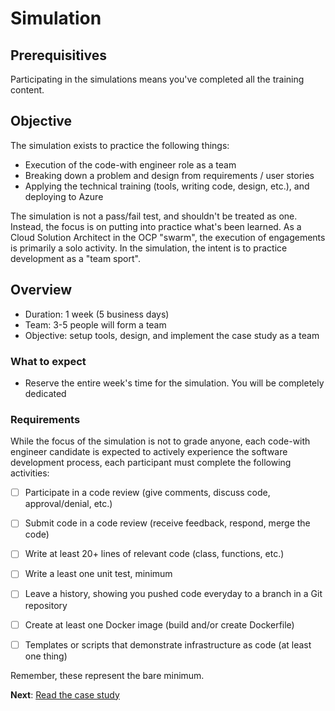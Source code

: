 # Simulation

## Prerequisitives

Participating in the simulations means you've completed all the training content.

## Objective

The simulation exists to practice the following things:

-   Execution of the code-with engineer role as a team
-   Breaking down a problem and design from requirements / user stories
-   Applying the technical training (tools, writing code, design, etc.), and deploying to Azure

The simulation is not a pass/fail test, and shouldn't be treated as one. Instead, the focus is on putting into practice what's been learned. As a Cloud Solution Architect in the OCP "swarm", the execution of engagements is primarily a solo activity. In the simulation, the intent is to practice development as a "team sport". 

## Overview

-   Duration: 1 week (5 business days)
-   Team: 3-5 people will form a team
-   Objective: setup tools, design, and implement the case study as a team

### What to expect

-   Reserve the entire week's time for the simulation. You will be completely dedicated

### Requirements

While the focus of the simulation is not to grade anyone, each code-with engineer candidate is expected to actively experience the software development process, each participant must complete the following activities:

-   [ ] Participate in a code review (give comments, discuss code, approval/denial, etc.)
-   [ ] Submit code in a code review (receive feedback, respond, merge the code)
-   [ ] Write at least 20+ lines of relevant code (class, functions, etc.)
-   [ ] Write a least one unit test, minimum
-   [ ] Leave a history, showing you pushed code everyday to a branch in a Git repository
-   [ ] Create at least one Docker image (build and/or create Dockerfile)
-   [ ] Templates or scripts that demonstrate infrastructure as code (at least one thing)


Remember, these represent the bare minimum. 


__Next__: [Read the case study](./case-study.md)